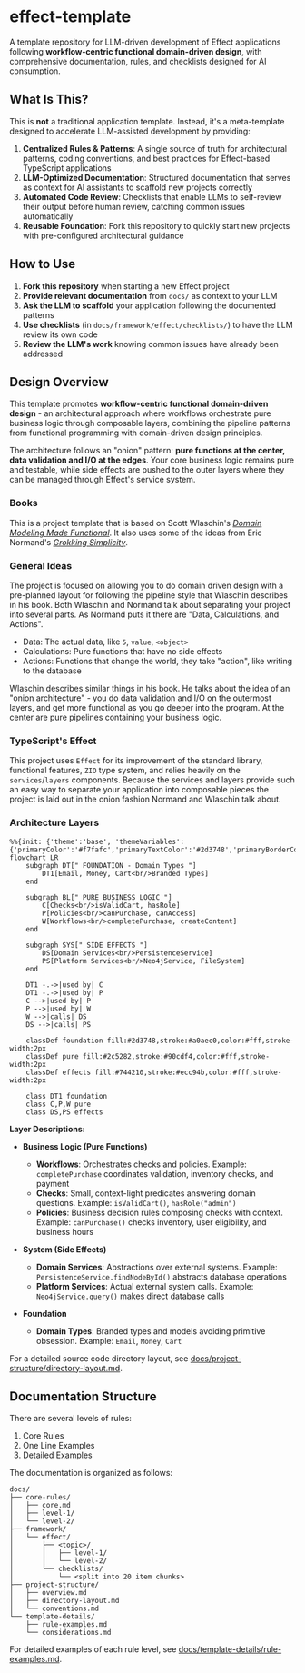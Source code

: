 # effect-template
A template repository for LLM-driven development of Effect applications following **workflow-centric functional domain-driven design**, with comprehensive documentation, rules, and checklists designed for AI consumption.

## What Is This?

This is **not** a traditional application template. Instead, it's a meta-template designed to accelerate LLM-assisted development by providing:

1. **Centralized Rules & Patterns**: A single source of truth for architectural patterns, coding conventions, and best practices for Effect-based TypeScript applications
2. **LLM-Optimized Documentation**: Structured documentation that serves as context for AI assistants to scaffold new projects correctly
3. **Automated Code Review**: Checklists that enable LLMs to self-review their output before human review, catching common issues automatically
4. **Reusable Foundation**: Fork this repository to quickly start new projects with pre-configured architectural guidance

## How to Use

1. **Fork this repository** when starting a new Effect project
2. **Provide relevant documentation** from `docs/` as context to your LLM
3. **Ask the LLM to scaffold** your application following the documented patterns
4. **Use checklists** (in `docs/framework/effect/checklists/`) to have the LLM review its own code
5. **Review the LLM's work** knowing common issues have already been addressed

## Design Overview

This template promotes **workflow-centric functional domain-driven design** - an architectural approach where workflows orchestrate pure business logic through composable layers, combining the pipeline patterns from functional programming with domain-driven design principles.

The architecture follows an "onion" pattern: **pure functions at the center, data validation and I/O at the edges**. Your core business logic remains pure and testable, while side effects are pushed to the outer layers where they can be managed through Effect's service system.

### Books
This is a project template that is based on Scott Wlaschin's [*Domain Modeling Made Functional*](https://pragprog.com/titles/swdddf/domain-modeling-made-functional/). It also uses some of the ideas from Eric Normand's [*Grokking Simplicity*](https://www.manning.com/books/grokking-simplicity).

### General Ideas
The project is focused on allowing you to do domain driven design with a pre-planned layout for following the pipeline style that Wlaschin describes in his book. Both Wlaschin and Normand talk about separating your project into several parts. As Normand puts it there are "Data, Calculations, and Actions".

- Data: The actual data, like `5`, `value`, `<object>`
- Calculations: Pure functions that have no side effects
- Actions: Functions that change the world, they take "action", like writing to the database

Wlaschin describes similar things in his book. He talks about the idea of an "onion architecture" - you do data validation and I/O on the outermost layers, and get more functional as you go deeper into the program. At the center are pure pipelines containing your business logic.

### TypeScript's Effect
This project uses `Effect` for its improvement of the standard library, functional features, `ZIO` type system, and relies heavily on the `services`/`layers` components. Because the services and layers provide such an easy way to separate your application into composable pieces the project is laid out in the onion fashion Normand and Wlaschin talk about.

### Architecture Layers

```mermaid
%%{init: {'theme':'base', 'themeVariables': {'primaryColor':'#f7fafc','primaryTextColor':'#2d3748','primaryBorderColor':'#cbd5e0','lineColor':'#a0aec0','secondaryColor':'#f7fafc','tertiaryColor':'#f7fafc'}}}%%
flowchart LR
    subgraph DT[" FOUNDATION - Domain Types "]
        DT1[Email, Money, Cart<br/>Branded Types]
    end
    
    subgraph BL[" PURE BUSINESS LOGIC "]
        C[Checks<br/>isValidCart, hasRole]
        P[Policies<br/>canPurchase, canAccess]
        W[Workflows<br/>completePurchase, createContent]
    end
    
    subgraph SYS[" SIDE EFFECTS "]
        DS[Domain Services<br/>PersistenceService]
        PS[Platform Services<br/>Neo4jService, FileSystem]
    end
    
    DT1 -.->|used by| C
    DT1 -.->|used by| P
    C -->|used by| P
    P -->|used by| W
    W -->|calls| DS
    DS -->|calls| PS
    
    classDef foundation fill:#2d3748,stroke:#a0aec0,color:#fff,stroke-width:2px
    classDef pure fill:#2c5282,stroke:#90cdf4,color:#fff,stroke-width:2px
    classDef effects fill:#744210,stroke:#ecc94b,color:#fff,stroke-width:2px
    
    class DT1 foundation
    class C,P,W pure
    class DS,PS effects
```

**Layer Descriptions:**

- **Business Logic (Pure Functions)**
  - **Workflows**: Orchestrates checks and policies. Example: `completePurchase` coordinates validation, inventory checks, and payment
  - **Checks**: Small, context-light predicates answering domain questions. Example: `isValidCart()`, `hasRole("admin")`
  - **Policies**: Business decision rules composing checks with context. Example: `canPurchase()` checks inventory, user eligibility, and business hours

- **System (Side Effects)**
  - **Domain Services**: Abstractions over external systems. Example: `PersistenceService.findNodeById()` abstracts database operations
  - **Platform Services**: Actual external system calls. Example: `Neo4jService.query()` makes direct database calls
  
- **Foundation**
  - **Domain Types**: Branded types and models avoiding primitive obsession. Example: `Email`, `Money`, `Cart`

For a detailed source code directory layout, see [docs/project-structure/directory-layout.md](docs/project-structure/directory-layout.md).

## Documentation Structure
There are several levels of rules:
1. Core Rules
2. One Line Examples
3. Detailed Examples

The documentation is organized as follows:

```
docs/
├── core-rules/
│   ├── core.md
│   ├── level-1/
│   └── level-2/
├── framework/
│   └── effect/
│       ├── <topic>/
│       │   ├── level-1/
│       │   └── level-2/
│       └── checklists/
│           └── <split into 20 item chunks>
├── project-structure/
│   ├── overview.md
│   ├── directory-layout.md
│   └── conventions.md
└── template-details/
    ├── rule-examples.md
    └── considerations.md
```

For detailed examples of each rule level, see [docs/template-details/rule-examples.md](docs/template-details/rule-examples.md).
